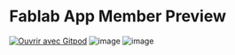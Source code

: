 # Fablab App Member Preview

[![Ouvrir avec Gitpod](https://gitpod.io/button/open-in-gitpod.svg)](https://gitpod.io/#https://github.com/EAFC-Uccle-PROJINT-S1-2122/projet-group-f)
![image](https://user-images.githubusercontent.com/26905458/147538320-9dbd24f3-bfe3-49f5-9c03-05ee11776d5d.png)
![image](https://user-images.githubusercontent.com/26905458/147538512-bdccedad-9fe5-481b-aab1-5a8583ee8e50.png)
